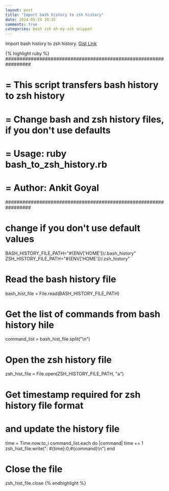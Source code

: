 ```yaml
---
layout: post
title: "Import bash history to zsh history"
date: 2014-05-24 19:35
comments: true
categories: bash zsh oh-my-zsh snippet
---
```


Import bash history to zsh history. [Gist Link](https://gist.github.com/goyalankit/a1c88bfc69107f93cda1)

{% highlight ruby %}
#################################################################
# = This script transfers bash history to zsh history
# = Change bash and zsh history files, if you don't use defaults
#
# = Usage: ruby bash_to_zsh_history.rb
#
# = Author: Ankit Goyal
#################################################################

# change if you don't use default values
BASH_HISTORY_FILE_PATH="#{ENV['HOME']}/.bash_history"
ZSH_HISTORY_FILE_PATH="#{ENV['HOME']}/.zsh_history"

# Read the bash history file
bash_hist_file = File.read(BASH_HISTORY_FILE_PATH)

# Get the list of commands from bash history hile
command_list = bash_hist_file.split("\n")

# Open the zsh history file
zsh_hist_file = File.open(ZSH_HISTORY_FILE_PATH, "a")

# Get timestamp required for zsh history file format
# and update the history file
time = Time.now.to_i
command_list.each do |command|
  time += 1
  zsh_hist_file.write(": #{time}:0;#{command}\n")
end

# Close the file
zsh_hist_file.close
{% endhighlight %}

